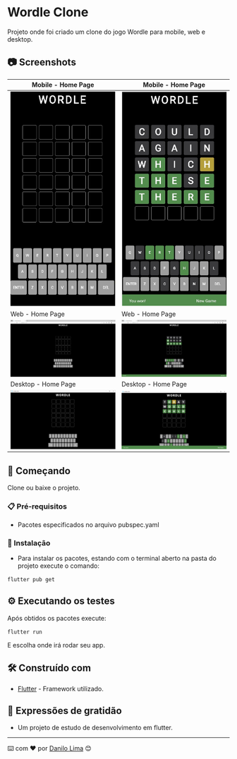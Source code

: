# Wordle Clone

Projeto onde foi criado um clone do jogo Wordle para mobile, web e desktop.

## 📷 Screenshots

| Mobile - Home Page | Mobile - Home Page |
|------|-------|
|<img src="screenshots/screenshot1.jpeg" width="400">|<img src="screenshots/screenshot2.jpeg" width="400">|
| Web - Home Page | Web - Home Page |
|<img src="screenshots/screenshot3.jpeg" width="400">|<img src="screenshots/screenshot4.jpeg" width="400">|
| Desktop - Home Page | Desktop - Home Page |
|<img src="screenshots/screenshot5.jpeg" width="400">|<img src="screenshots/screenshot6.jpeg" width="400">|

## 🚀 Começando

Clone ou baixe o projeto.


### 📋 Pré-requisitos

* Pacotes especificados no arquivo pubspec.yaml


### 🔧 Instalação

* Para instalar os pacotes, estando com o terminal aberto na pasta do projeto execute o comando:
```
flutter pub get
```


## ⚙️ Executando os testes

Após obtidos os pacotes execute:

```
flutter run
```
E escolha onde irá rodar seu app.


## 🛠️ Construído com

* [Flutter](https://flutter.dev/) - Framework utilizado.


## 🎁 Expressões de gratidão

* Um projeto de estudo de desenvolvimento em flutter.


---
⌨️ com ❤️ por [Danilo Lima](https://github.com/danilolimadev/danilolimadev) 😊